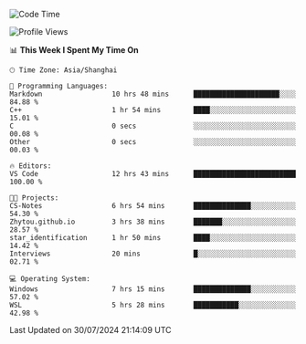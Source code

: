 <!--START_SECTION:waka-->
![Code Time](http://img.shields.io/badge/Code%20Time-1%2C877%20hrs%2048%20mins-blue)

![Profile Views](http://img.shields.io/badge/Profile%20Views-5-blue)

📊 **This Week I Spent My Time On** 

```text
🕑︎ Time Zone: Asia/Shanghai

💬 Programming Languages: 
Markdown                 10 hrs 48 mins      █████████████████████░░░░   84.88 % 
C++                      1 hr 54 mins        ████░░░░░░░░░░░░░░░░░░░░░   15.01 % 
C                        0 secs              ░░░░░░░░░░░░░░░░░░░░░░░░░   00.08 % 
Other                    0 secs              ░░░░░░░░░░░░░░░░░░░░░░░░░   00.03 % 

🔥 Editors: 
VS Code                  12 hrs 43 mins      █████████████████████████   100.00 % 

🐱‍💻 Projects: 
CS-Notes                 6 hrs 54 mins       ██████████████░░░░░░░░░░░   54.30 % 
Zhytou.github.io         3 hrs 38 mins       ███████░░░░░░░░░░░░░░░░░░   28.57 % 
star_identification      1 hr 50 mins        ████░░░░░░░░░░░░░░░░░░░░░   14.42 % 
Interviews               20 mins             █░░░░░░░░░░░░░░░░░░░░░░░░   02.71 % 

💻 Operating System: 
Windows                  7 hrs 15 mins       ██████████████░░░░░░░░░░░   57.02 % 
WSL                      5 hrs 28 mins       ███████████░░░░░░░░░░░░░░   42.98 % 
```


 Last Updated on 30/07/2024 21:14:09 UTC
<!--END_SECTION:waka-->